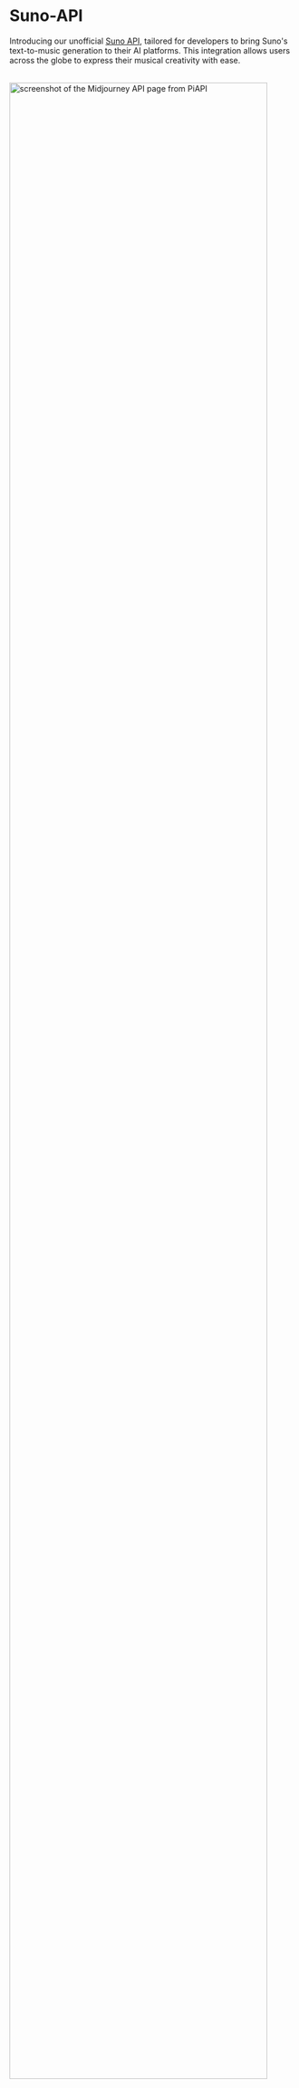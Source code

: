 # Suno-API
Introducing our unofficial [Suno API](https://piapi.ai/suno-api), tailored for developers to bring Suno's text-to-music generation to their AI platforms. This integration allows users across the globe to express their musical creativity with ease.
<br><br>

<img src="https://github.com/PiAPI-1/Suno-API/assets/173328932/74a24cf6-c0d2-4ded-a735-e79221c60a05" alt="screenshot of the Midjourney API page from PiAPI" width="95%"/>

<br><br>

<h2>Features</h2>
<ol>
  <li>Integration Ready for V3</li>
  <li>Unlimited Music Creation!</li>
  <li>Asynchronous API Calls</li>
  <li>Suno Lyrics Generation</li>
  <li>Extended clip feature supported!</li>
  <li>Full Access to Advanced API Features</li>
  <li>High Concurrency</li>
  <li>Full song feature supported!</li>
  <li>Pay-as-you-go and Host-your-account Options</li>
  <li>Bulk generation available</li>
</ol>

<br><br>

<h2>Usage Options</h2>

<h3>Pay-as-you-go Option</h3>

<p>
  To get started, simply sign up and purchase credits in our Workspace. Once done, you can immediately access our API! Our service leverages PiAPI’s Suno account pools, ensuring seamless operation without any hassle on your part.
</p>

<ul>
  <li>No need for your own Suno account(s) pool</li>
  <li>No need to manage or operate Suno accounts</li>
  <li>Full access to all endpoints</li>
  <li>Start integrating the API immediately!</li>
</ul>

<br>

<h3>Host-your-account Option</h3>

<p>
  When you choose our Host-Your-Account service, you'll use your own Suno Account(s). Then you can subscribe to PiAPI's Suno API seat(s), connecting your Suno account(s) to the seat(s), and you're ready for integration!
</p>

<ul>
  <li>Faster generation time</li>
  <li>No need to host your own Suno account</li>
  <li>Stable API service</li>
</ul>

<br>

<h3>Pricing</h3>

<h4>Pay-as-you-go Option</h4>

<ul>
  <li>Generation API Call: <b>$0.02</b>/call</li>
  <li>Continuation API Call: <b>$0.02</b>/call</li>
  <li>Lyrics Generation: <b>Free</b></li>
</ul>

<h4>Host-your-account Option</h4>

<ul>
  <li><b>5</b>/seat/month</li>
</ul>

<br>

Please refer to our <a href="https://piapi.ai/pricing">pricing page</a> for more information. 

<br><br>

<h2>Usage Steps</h2>

<h3>Pay-as-you-go Option</h3>

<ul>
  <li>Register for PiAPI's Workspace using your GitHub account.</li>
  <li>Obtain your API KEY from our <a href="https://app.piapi.ai/">Workspace</a></li>
  <li>Start coding right away!</li>
</ul>

<br>

<h4>Sample API Calls (using cURL)</h4>

<br>

<p>Create a "Generate Music" call</p>

```
curl --request POST \
  --url https://api.piapi.ai/api/suno/v1/music \
  --header 'Accept: application/json' \
  --header 'Content-Type: application/json' \
  --header 'X-API-Key: {{x-api-key}}' \
  --data '{
  "custom_mode": true,
  "mv": "chirp-v3-5",
  "input": {
    "prompt": "Add_lyrics_into_the_music.",
    "title": "Add_the_title_of_the_song.",
    "tags": "Add_the_type_of_music.",
    "continue_at": 0,
    "continue_clip_id": ""
  }
}'
```
<p>Response</p>

```
{
    "code": 200,
    "data": {
        "task_id": "record_this_taskID"
    },
    "message": "success"
}
```
<br>

<p>Get the "Generate Music" call</p>

```
curl --request GET \
  --url https://api.piapi.ai/api/suno/v1/music/Insert_the_taskID_here \
  --header 'Accept: application/json' \
  --header 'X-API-Key: {{x-api-key}}'
```
<br>

<p>Response - Check out our <a href="https://piapi.ai/docs/faceswap-api/fetch">documentation</a> for more information!</p>

<br><br>

<h2>Contact us</h2>

<p>Email: <a href="mailto:contact@piapi.ai">contact@piapi.ai</a></p>

<br>
